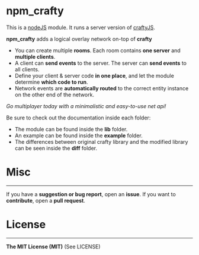 npm_crafty
==========

This is a [nodeJS](http://nodejs.org/) module. It runs a server version of [craftyJS](http://craftyjs.com/).

**npm_crafty** adds a logical overlay network on-top of **crafty**   
* You can create multiple __rooms__. Each room contains __one server__ and __multiple clients__.   
* A client can __send events__ to the server. The server can __send events__ to all clients.   
* Define your client & server code __in one place__, and let the module determine __which code to run__.   
* Network events are __automatically routed__ to the correct entity instance on the other end of the network.

_Go multiplayer today with a minimalistic and easy-to-use net api!_

Be sure to check out the documentation inside each folder:   
* The module can be found inside the __lib__ folder.   
* An example can be found inside the __example__ folder.   
* The differences between original crafty library and the modified library can be seen inside the 
__diff__ folder.

# Misc
------
If you have a __suggestion or bug report__, open an __issue__. 
If you want to __contribute__, open a __pull request__.

# License
-------------
__The MIT License (MIT)__ (See LICENSE)
